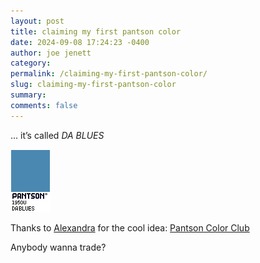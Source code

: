 ```yaml
---
layout: post
title: claiming my first pantson color
date: 2024-09-08 17:24:23 -0400
author: joe jenett
category: 
permalink: /claiming-my-first-pantson-color/
slug: claiming-my-first-pantson-color
summary: 
comments: false
---
```

... it’s called *DA BLUES*

<a href="https://pantson.xandra.cc/"><img src="/images/dablues.png" width="64" alt=""></a>

Thanks to <a href="https://xandra.cc/">Alexandra</a> for the cool idea: <a title="Pantson Color Club" href="https://pantson.xandra.cc/">Pantson Color Club</a>

Anybody wanna trade?

<a style="display:none;" href="https://brid.gy/publish/mastodon"><small>(cross-posted to mastodon)</small></a>